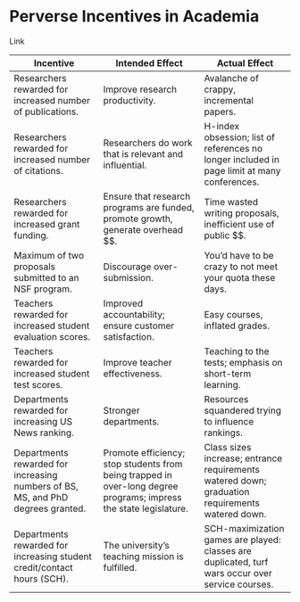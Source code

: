 # Perverse Incentives in Academia

Link

|Incentive|Intended Effect|Actual Effect|
|----------|----------------|--------------|
|Researchers rewarded for increased number of publications.|	Improve research productivity.	|Avalanche of crappy, incremental papers.|
|Researchers rewarded for increased number of citations.|		Researchers do work that is relevant and influential.|		 H-index obsession; list of references no longer included in page limit at many conferences.|
|Researchers rewarded for increased grant funding.|		Ensure that research programs are funded, promote growth, generate overhead $$.|	    Time wasted writing proposals, inefficient use of public $$.|
|Maximum of two proposals submitted to an NSF program.|		Discourage over-submission. |  You’d have to be crazy to not meet your quota these days.|
|Teachers rewarded for increased student evaluation scores.|	Improved accountability; ensure customer satisfaction.|	Easy courses, inflated grades.|
|Teachers rewarded for increased student test scores.|		Improve teacher effectiveness.|	Teaching to the tests; emphasis on short-term learning.|
|Departments rewarded for increasing US News ranking.|		Stronger departments.|		Resources squandered trying to influence rankings.|
|Departments rewarded for increasing numbers of BS, MS, and PhD degrees granted.|			Promote efficiency; stop students from being trapped in over-long degree programs; impress the state legislature.|	Class sizes increase; entrance requirements watered down; graduation requirements watered down.|
|Departments rewarded for increasing student credit/contact hours (SCH).|				The university’s teaching mission is fulfilled.|	     SCH-maximization games are played: classes are duplicated, turf wars occur over service courses.|
